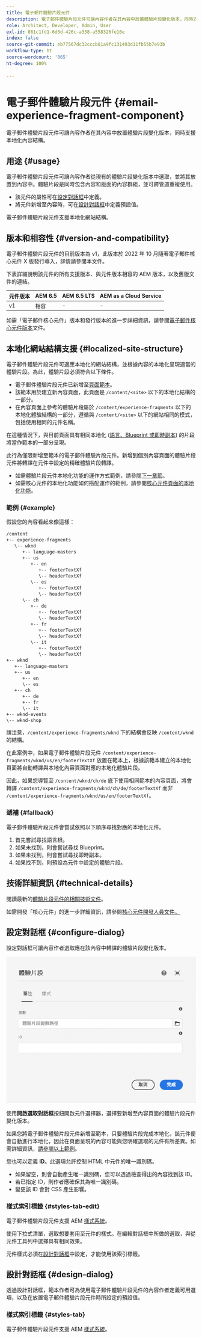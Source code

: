 ```yaml
---
title: 電子郵件體驗片段元件
description: 電子郵件體驗片段元件可讓內容作者在其內容中放置體驗片段變化版本，同時支援本地化內容結構。
role: Architect, Developer, Admin, User
exl-id: 861c1fd1-6d6d-426c-a338-a558326fe16e
index: false
source-git-commit: eb77567dc32cccb81a9fc131493d11fb55b7e93b
workflow-type: ht
source-wordcount: '865'
ht-degree: 100%

---
```



# 電子郵件體驗片段元件 {#email-experience-fragment-component}

電子郵件體驗片段元件可讓內容作者在其內容中放置體驗片段變化版本，同時支援本地化內容結構。

## 用途 {#usage}

電子郵件體驗片段元件可讓內容作者從現有的體驗片段變化版本中選取，並將其放置到內容中。體驗片段是同時包含內容和版面的內容群組，並可跨管道重複使用。

* 該元件的屬性可在[設定對話框](#configure-dialog)中定義。
* 將元件新增至內容時，可在[設計對話框](#design-dialog)中定義預設值。

電子郵件體驗片段元件支援本地化網站結構。

## 版本和相容性 {#version-and-compatibility}

電子郵件體驗片段元件的目前版本為 v1，此版本於 2022 年 10 月隨著電子郵件核心元件 X 版發行導入，詳情請參閱本文件。

下表詳細說明該元件的所有支援版本、與元件版本相容的 AEM 版本，以及舊版文件的連結。

| 元件版本 | AEM 6.5 | AEM 6.5 LTS | AEM as a Cloud Service |
|---|---|---|---|
| v1 | 相容 | - | - |

如需「電子郵件核心元件」版本和發行版本的進一步詳細資訊，請參閱[電子郵件核心元件版本](/help/email/versions.md)文件。

## 本地化網站結構支援 {#localized-site-structure}

電子郵件體驗片段元件可適應本地化的網站結構，並根據內容的本地化呈現適當的體驗片段。為此，體驗片段必須符合以下條件。

* 電子郵件體驗片段元件已新增至[頁面範本](https://experienceleague.adobe.com/docs/experience-manager-cloud-service/content/sites/authoring/features/templates.html?lang=zh-Hant)。
* 該範本用於建立新內容頁面，此頁面是 `/content/<site>` 以下的本地化結構的一部分。
* 在內容頁面上參考的體驗片段屬於 `/content/experience-fragments` 以下的本地化體驗結構的一部分，遵循與 `/content/<site>` 以下的網站相同的模式，包括使用相同的元件名稱。

在這種情況下，與目前頁面具有相同本地化 ([語言、Blueprint 或即時副本](https://experienceleague.adobe.com/docs/experience-manager-cloud-service/content/sites/administering/reusing-content/msm-and-translation.html?lang=zh-Hant)) 的片段將當作範本的一部分呈現。

此行為僅限新增至範本的電子郵件體驗片段元件。新增到個別內容頁面的體驗片段元件將轉譯在元件中設定的精確體驗片段轉譯。

* 如需體驗片段元件本地化功能的運作方式範例，請參閱[下一章節](#example)。
* 如需核心元件的本地化功能如何搭配運作的範例，請參閱[核心元件頁面的本地化功能](/help/get-started/localization.md)。

### 範例 {#example}

假設您的內容看起來像這樣：

```
/content
+-- experience-fragments
   \-- wknd
      +-- language-masters
      +-- us
         +-- en
            +-- footerTextXf
            \-- headerTextXf
         \-- es
            +-- footerTextXf
            \-- headerTextXf
      \-- ch
         +-- de
            +-- footerTextXf
            \-- headerTextXf
         +-- fr
            +-- footerTextXf
            \-- headerTextXf
         \-- it
            +-- footerTextXf
            \-- headerTextXf
+-- wknd
   +-- language-masters
   +-- us
      +-- en
      \-- es
   +-- ch
      +-- de
      +-- fr
      \-- it
+-- wknd-events
\-- wknd-shop
```

請注意，`/content/experience-fragments/wknd` 下的結構會反映 `/content/wknd` 的結構。

在此案例中，如果電子郵件體驗片段元件 `/content/experience-fragments/wknd/us/en/footerTextXf` 放置在範本上，根據該範本建立的本地化頁面將自動轉譯與本地化內容頁面對應的本地化體驗片段。

因此，如果您導覽至 `/content/wknd/ch/de` 底下使用相同範本的內容頁面，將會轉譯 `/content/experience-fragments/wknd/ch/de/footerTextXf` 而非 `/content/experience-fragments/wknd/us/en/footerTextXf`。

### 遞補 {#fallback}

電子郵件體驗片段元件會嘗試依照以下順序尋找對應的本地化元件。

1. 首先嘗試尋找語言根。
1. 如果未找到，則會嘗試尋找 Blueprint。
1. 如果未找到，則會嘗試尋找即時副本。
1. 如果找不到，則預設為元件中設定的體驗片段。

## 技術詳細資訊 {#technical-details}

閱讀最新的[體驗片段元件的相關技術文件](https://www.adobe.com/go/aem_cmp_xf_v1_tw)。

如需開發「核心元件」的進一步詳細資訊，請參閱[核心元件開發人員文件。](/help/developing/overview.md)

## 設定對話框 {#configure-dialog}

設定對話框可讓內容作者選取應在該內容中轉譯的體驗片段變化版本。

![電子郵件體驗片段元件的編輯對話框](/help/email/assets/email-experience-fragment-edit.png)

使用&#x200B;**開啟選取對話框**&#x200B;按鈕開啟元件選擇器，選擇要新增至內容頁面的體驗片段元件變化版本。

如果您將電子郵件體驗片段元件新增至範本，只要體驗片段完成本地化，該元件便會自動進行本地化，因此在頁面呈現的內容可能與您明確選取的元件有所差異。如需詳細資訊，[請參閱以上範例](#example)。

您也可以定義 **ID**。此選項允許控制 HTML 中元件的唯一識別碼。

* 如果留空，則會自動產生唯一識別碼，您可以透過檢查得出的內容找到該 ID。
* 若已指定 ID，則作者應確保其為唯一識別碼。
* 變更該 ID 會對 CSS 產生影響。

### 樣式索引標籤 {#styles-tab-edit}

電子郵件體驗片段元件支援 AEM [樣式系統](/help/get-started/authoring.md#component-styling)。

使用下拉式清單，選取想要套用至元件的樣式。在編輯對話框中所做的選取，與從元件工具列中選擇具有相同效果。

元件樣式必須在[設計對話框](#design-dialog)中設定，才能使用該索引標籤。

## 設計對話框 {#design-dialog}

透過設計對話框，範本作者可為使用電子郵件體驗片段元件的內容作者定義可用選項，以及在放置電子郵件體驗片段元件時所設定的預設值。

### 樣式索引標籤 {#styles-tab}

電子郵件體驗片段元件支援 AEM [樣式系統](/help/get-started/authoring.md#component-styling)。

